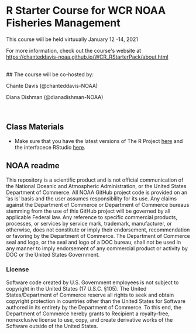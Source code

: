 
<br>

# R Starter Course for WCR NOAA Fisheries Management

This course will be held virtuually January 12 -14, 2021

For more information, check out the course's website at https://chanteddavis-noaa.github.io/WCR_RStarterPack/about.html

<br>
## The course will be co-hosted by:

Chante Davis (@chanteddavis-NOAA)

Diana Dishman (@dianadishman-NOAA)

<br>

##  Class Materials

- Make sure that you have the latest versions of The R Project [here](https://www.r-project.org/) and the interfacece RStudio [here](https://rstudio.com/). 


## NOAA readme

This repository is a scientific product and is not official communication of the National Oceanic and Atmospheric Administration, or the United States Department of Commerce. All NOAA GitHub project code is provided on an ‘as is’ basis and the user assumes responsibility for its use. Any claims against the Department of Commerce or Department of Commerce bureaus stemming from the use of this GitHub project will be governed by all applicable Federal law. Any reference to specific commercial products, processes, or services by service mark, trademark, manufacturer, or otherwise, does not constitute or imply their endorsement, recommendation or favoring by the Department of Commerce. The Department of Commerce seal and logo, or the seal and logo of a DOC bureau, shall not be used in any manner to imply endorsement of any commercial product or activity by DOC or the United States Government.

### License
Software code created by U.S. Government employees is not subject to copyright in the United States (17 U.S.C. §105). The United States/Department of Commerce reserve all rights to seek and obtain copyright protection in countries other than the United States for Software authored in its entirety by the Department of Commerce. To this end, the Department of Commerce hereby grants to Recipient a royalty-free, nonexclusive license to use, copy, and create derivative works of the Software outside of the United States.


